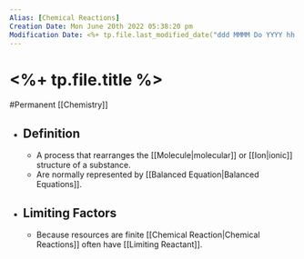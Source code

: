 ```yaml
---
Alias: [Chemical Reactions]
Creation Date: Mon June 20th 2022 05:38:20 pm 
Modification Date: <%+ tp.file.last_modified_date("ddd MMMM Do YYYY hh:mm:ss a") %>
---
```

# <%+ tp.file.title %>
#Permanent [[Chemistry]]

- ## Definition
	- A process that rearranges the [[Molecule|molecular]] or [[Ion|ionic]] structure of a substance.
	- Are normally represented by [[Balanced Equation|Balanced Equations]].
- ## Limiting Factors
	- Because resources are finite [[Chemical Reaction|Chemical Reactions]] often have [[Limiting Reactant]].